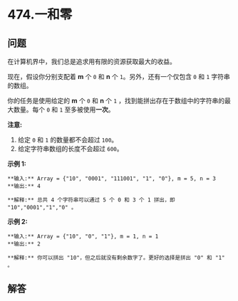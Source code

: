 # 474.一和零

## 问题

在计算机界中，我们总是追求用有限的资源获取最大的收益。

现在，假设你分别支配着 **m** 个 `0` 和 **n** 个 `1`。另外，还有一个仅包含 `0` 和 `1` 字符串的数组。

你的任务是使用给定的 **m** 个 `0` 和 **n** 个 `1` ，找到能拼出存在于数组中的字符串的最大数量。每个 `0` 和 `1` 至多被使用**一次**。

**注意:**

1. 给定 `0` 和 `1` 的数量都不会超过 `100`。
2. 给定字符串数组的长度不会超过 `600`。

**示例 1:**

```
**输入:** Array = {"10", "0001", "111001", "1", "0"}, m = 5, n = 3
**输出:** 4

**解释:** 总共 4 个字符串可以通过 5 个 0 和 3 个 1 拼出，即 "10","0001","1","0" 。

```

**示例 2:**

```
**输入:** Array = {"10", "0", "1"}, m = 1, n = 1
**输出:** 2

**解释:** 你可以拼出 "10"，但之后就没有剩余数字了。更好的选择是拼出 "0" 和 "1" 。

```



## 解答

